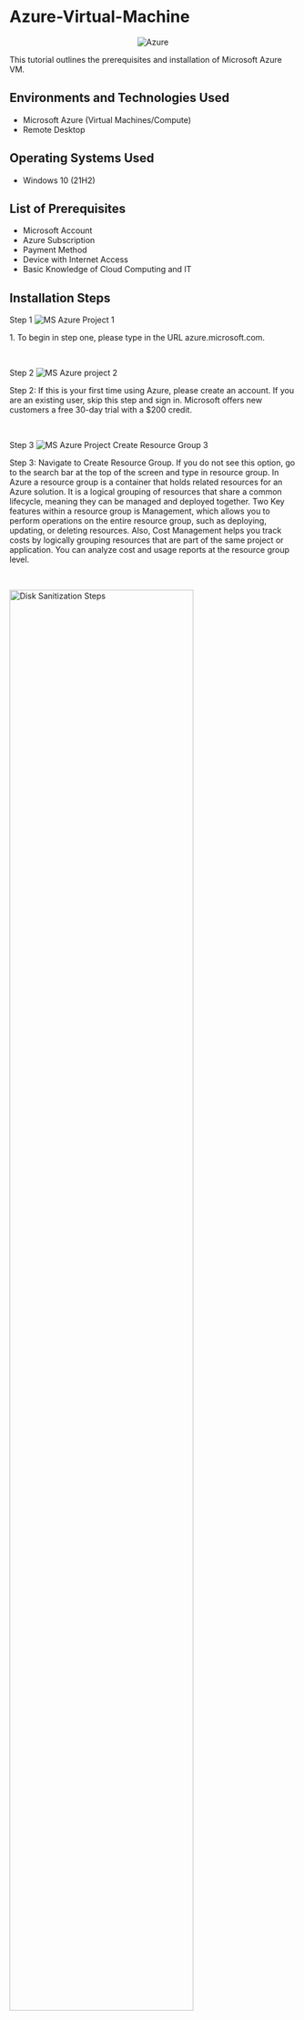 # Azure-Virtual-Machine
<p align="center">
<img src=https://upload.wikimedia.org/wikipedia/commons/thumb/f/fa/Microsoft_Azure.svg/150px-Microsoft_Azure.svg.png alt="Azure"/>

</p>


This tutorial outlines the prerequisites and installation of Microsoft Azure VM.<br />




<h2>Environments and Technologies Used</h2>

- Microsoft Azure (Virtual Machines/Compute)
- Remote Desktop


<h2>Operating Systems Used </h2>

- Windows 10</b> (21H2)

<h2>List of Prerequisites</h2>

- Microsoft Account
- Azure Subscription
- Payment Method
- Device with Internet Access
- Basic Knowledge of Cloud Computing and IT

<h2>Installation Steps</h2>


Step 1 ![MS Azure Project 1](https://github.com/user-attachments/assets/c2a9cf11-da2b-429d-bbc8-2da8145ab888)

<p>
1. To begin in step one, please type in the URL azure.microsoft.com. 
</p>
<br />

Step 2 ![MS Azure project 2](https://github.com/user-attachments/assets/7d8e1dde-65f1-4b56-affc-bdde6234ccc3)

<p>

</p>
<p>
Step 2: If this is your first time using Azure, please create an account. If you are an existing user, skip this step and sign in. Microsoft offers new customers a free 30-day trial with a $200 credit. 
</p>
<br />

Step 3 ![MS Azure Project Create Resource Group 3](https://github.com/user-attachments/assets/cc36abb8-cc51-465b-81f2-dd16887841e9)

<p>

</p>
<p>
Step 3: Navigate to Create Resource Group. If you do not see this option, go to the search bar at the top of the screen and type in resource group. In Azure a resource group is a container that holds related resources for an Azure solution. It is a logical grouping of resources that share a common lifecycle, meaning they can be managed and deployed together. Two Key features within a resource group is Management, which allows you to perform operations on the entire resource group, such as deploying, updating, or deleting resources. Also, Cost Management helps you track costs by logically grouping resources that are part of the same project or application. You can analyze cost and usage reports at the resource group level.  
</p>
<br />

<p>
<img src="https://i.imgur.com/DJmEXEB.png" height="80%" width="80%" alt="Disk Sanitization Steps"/>
</p>
<p>
Lorem ipsum dolor sit amet, consectetur adipiscing elit, sed do eiusmod tempor incididunt ut labore et dolore magna aliqua. Ut enim ad minim veniam, quis nostrud exercitation ullamco laboris nisi ut aliquip ex ea commodo consequat. Duis aute irure dolor in reprehenderit in voluptate velit esse cillum dolore eu fugiat nulla pariatur.
</p>
<br

